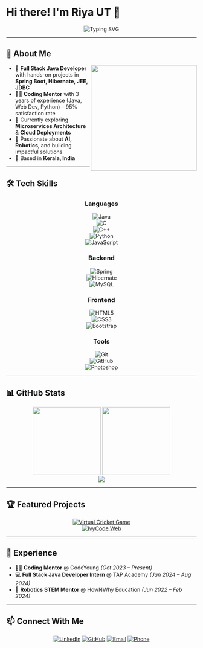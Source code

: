 # Hi there! I'm Riya UT 👋

<div align="center">
  <img src="https://readme-typing-svg.herokuapp.com?font=Fira+Code&size=30&duration=3000&pause=1000&color=36BCF7&center=true&vCenter=true&width=600&lines=Full+Stack+Java+Developer;Coding+Mentor+%26+Tech+Enthusiast;Building+Digital+Solutions" alt="Typing SVG" />
</div>

---

## 🚀 About Me

<img align="right" src="https://media.giphy.com/media/L1R1tvI9svkIWwpVYr/giphy.gif" width="280"/>

- 🔭 **Full Stack Java Developer** with hands-on projects in **Spring Boot, Hibernate, JEE, JDBC**
- 👩‍🏫 **Coding Mentor** with 3 years of experience (Java, Web Dev, Python) – 95% satisfaction rate
- 🌱 Currently exploring **Microservices Architecture** & **Cloud Deployments**
- 🎯 Passionate about **AI, Robotics**, and building impactful solutions
- 📍 Based in **Kerala, India**

---

## 🛠️ Tech Skills

<div align="center">

### Languages  
![Java](https://cdn.jsdelivr.net/gh/devicons/devicon/icons/java/java-original.svg)  
![C](https://cdn.jsdelivr.net/gh/devicons/devicon/icons/c/c-original.svg)  
![C++](https://cdn.jsdelivr.net/gh/devicons/devicon/icons/cplusplus/cplusplus-original.svg)  
![Python](https://cdn.jsdelivr.net/gh/devicons/devicon/icons/python/python-original.svg)  
![JavaScript](https://cdn.jsdelivr.net/gh/devicons/devicon/icons/javascript/javascript-original.svg)  

### Backend  
![Spring](https://cdn.jsdelivr.net/gh/devicons/devicon/icons/spring/spring-original.svg)  
![Hibernate](https://cdn.jsdelivr.net/gh/devicons/devicon/icons/hibernate/hibernate-original.svg)  
![MySQL](https://cdn.jsdelivr.net/gh/devicons/devicon/icons/mysql/mysql-original.svg)  

### Frontend  
![HTML5](https://cdn.jsdelivr.net/gh/devicons/devicon/icons/html5/html5-original.svg)  
![CSS3](https://cdn.jsdelivr.net/gh/devicons/devicon/icons/css3/css3-original.svg)  
![Bootstrap](https://cdn.jsdelivr.net/gh/devicons/devicon/icons/bootstrap/bootstrap-original.svg)  

### Tools  
![Git](https://cdn.jsdelivr.net/gh/devicons/devicon/icons/git/git-original.svg)  
![GitHub](https://cdn.jsdelivr.net/gh/devicons/devicon/icons/github/github-original.svg)  
![Photoshop](https://cdn.jsdelivr.net/gh/devicons/devicon/icons/photoshop/photoshop-line.svg)  

</div>

---

## 📊 GitHub Stats

<div align="center">
  <img src="https://github-readme-stats.vercel.app/api?username=riya-ut&show_icons=true&theme=tokyonight&hide_border=true&count_private=true&cache_seconds=86400" height="180"/>
  <img src="https://github-readme-streak-stats.herokuapp.com/?user=riya-ut&theme=tokyonight&hide_border=true" height="180"/>
</div>

<div align="center">
  <img src="https://github-readme-stats.vercel.app/api/top-langs/?username=riya-ut&layout=compact&theme=tokyonight&hide_border=true&cache_seconds=86400"/>
</div>

---

## 🏆 Featured Projects

<div align="center">

[![Virtual Cricket Game](https://github-readme-stats.vercel.app/api/pin/?username=riya-ut&repo=virtual-cricket-game&theme=tokyonight&hide_border=true)](https://github.com/riya-ut/virtual-cricket-game)  
[![IvyCode Web](https://github-readme-stats.vercel.app/api/pin/?username=riya-ut&repo=ivycode-responsive-website&theme=tokyonight&hide_border=true)](https://github.com/riya-ut/ivycode-responsive-website)

</div>

---

## 💼 Experience

- 👩‍🏫 **Coding Mentor** @ CodeYoung *(Oct 2023 – Present)*  
- 💻 **Full Stack Java Developer Intern** @ TAP Academy *(Jan 2024 – Aug 2024)*  
- 🤖 **Robotics STEM Mentor** @ HowNWhy Education *(Jun 2022 – Feb 2024)*  

---

## 📫 Connect With Me

<div align="center">

[![LinkedIn](https://img.shields.io/badge/LinkedIn-0077B5?style=for-the-badge&logo=linkedin&logoColor=white)](https://linkedin.com/in/riya-ut)
[![GitHub](https://img.shields.io/badge/GitHub-100000?style=for-the-badge&logo=github&logoColor=white)](https://github.com/riya-ut)
[![Email](https://img.shields.io/badge/Email-D14836?style=for-the-badge&logo=gmail&logoColor=white)](mailto:riyaut02@gmail.com)
[![Phone](https://img.shields.io/badge/Phone-25D366?style=for-the-badge&logo=whatsapp&logoColor=white)](tel:+916238070948)

</div>
